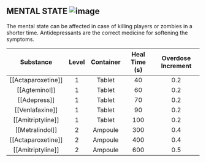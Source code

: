 ## MENTAL STATE ![image](https://user-images.githubusercontent.com/7808279/176215962-11610f81-87ae-42e9-abe1-d29927e23473.png)


The mental state can be affected in case of killing players or zombies in a shorter time. Antidepressants are the correct medicine for softening the symptoms.

|      Substance     | Level | Container | Heal Time (s) | Overdose Increment |
|:------------------:|:-----:|:---------:|:-------------:|:------------------:|
|    [[Actaparoxetine]]  |   1   |   Tablet  |       40      |         0.2        |
|       [[Agteminol]]    |   1   |   Tablet  |       60      |         0.2        |
|       [[Adepress]]     |   1   |   Tablet  |       70      |         0.2        |
|      [[Venlafaxine]]   |   1   |   Tablet  |       90      |         0.2        |
|    [[Amitriptyline]]   |   1   |   Tablet  |      100      |         0.2        |
|     [[Metralindol]]    |   2   |  Ampoule  |      300      |         0.4        |
|   [[Actaparoxetine]]   |   2   |  Ampoule  |      400      |         0.4        |
|    [[Amitriptyline]]   |   2   |  Ampoule  |      600      |         0.5        |

